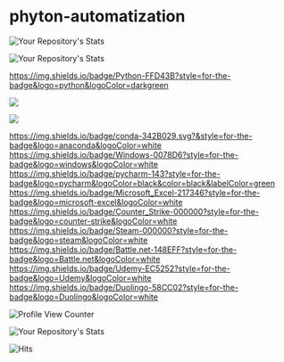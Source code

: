 # phyton-automatization
![Your Repository's Stats](https://github-readme-stats.vercel.app/api?username=GabrielMendesdc&show_icons=true)


![Your Repository's Stats](https://github-readme-stats.vercel.app/api/top-langs/?username=GabrielMendesdc&theme=blue)


https://img.shields.io/badge/Python-FFD43B?style=for-the-badge&logo=python&logoColor=darkgreen



<img src="{https://img.shields.io/badge/Pandas-2C2D72?style=for-the-badge&logo=pandas&logoColor=white}" />



![](https://img.shields.io/badge/Jupyter-F37626.svg?&style=for-the-badge&logo=Jupyter&logoColor=white)




https://img.shields.io/badge/conda-342B029.svg?&style=for-the-badge&logo=anaconda&logoColor=white
https://img.shields.io/badge/Windows-0078D6?style=for-the-badge&logo=windows&logoColor=white
https://img.shields.io/badge/pycharm-143?style=for-the-badge&logo=pycharm&logoColor=black&color=black&labelColor=green
https://img.shields.io/badge/Microsoft_Excel-217346?style=for-the-badge&logo=microsoft-excel&logoColor=white
https://img.shields.io/badge/Counter_Strike-000000?style=for-the-badge&logo=counter-strike&logoColor=white
https://img.shields.io/badge/Steam-000000?style=for-the-badge&logo=steam&logoColor=white
https://img.shields.io/badge/Battle.net-148EFF?style=for-the-badge&logo=Battle.net&logoColor=white
https://img.shields.io/badge/Udemy-EC5252?style=for-the-badge&logo=Udemy&logoColor=white
https://img.shields.io/badge/Duolingo-58CC02?style=for-the-badge&logo=Duolingo&logoColor=white





![Profile View Counter](https://komarev.com/ghpvc/?username=GabrielMendesdc)



![Your Repository's Stats](https://contrib.rocks/image?repo=GabrielMendesdc/phyton-automatization)



![Hits](https://hitcounter.pythonanywhere.com/count/tag.svg?url=https://github.com/GabrielMendesdc/phyton-automatization)

